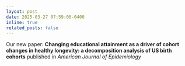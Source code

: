 ```yaml
---
layout: post
date: 2025-03-27 07:59:00-0400
inline: true
related_posts: false
---
```


Our new paper: <a href="https://doi.org/10.1093/aje/kwaf066" style="color: inherit; text-decoration: none;">**Changing educational attainment as a driver of cohort changes in healthy longevity: a decomposition analysis of US birth cohorts**</a> published in *American Journal of Epidemiology*
